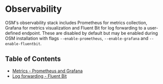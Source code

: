 # Observability

OSM's observability stack includes Prometheus for metrics collection, Grafana for metrics visualization and Fluent Bit for log forwarding to a user-defined endpoint. These are disabled by default but may be enabled during OSM installation with flags `--enable-prometheus`, `--enable-grafana` and `--enable-fluentbit`.

## Table of Contents
- [Metrics - Prometheus and Grafana](/docs/patterns/observability/metrics.md)
- [Log forwarding - Fluent Bit](/docs/patterns/observability/logs.md)

